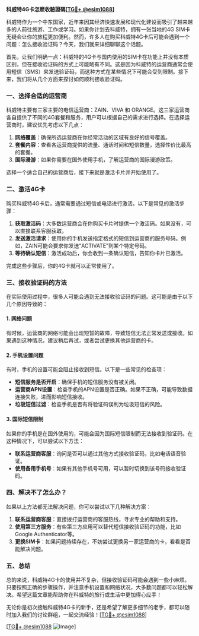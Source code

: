 **科威特4G卡怎麽收驗證碼[[TG💪+ @esim1088](https://t.me/s/esim1088)]**

科威特作为一个中东国家，近年来因其经济快速发展和现代化建设而吸引了越来越多的人前往旅游、工作或学习。如果你计划去科威特，拥有一张当地的4G SIM卡无疑会让你的旅程更加便利。然而，许多人在购买科威特4G卡后可能会遇到一个问题：怎么接收验证码？今天，我们就来详细聊聊这个话题。

首先，让我们明确一点：科威特的4G卡与国内使用的SIM卡在功能上并没有本质区别，但在接收验证码的方式上可能略有不同。这是因为科威特的运营商通常会使用短信（SMS）来发送验证码，而这种方式在某些情况下可能会受到限制。接下来，我们将从几个方面来探讨如何顺利接收验证码。

### 一、选择合适的运营商

科威特主要有三家主要的电信运营商：ZAIN、VIVA 和 ORANGE。这三家运营商各自提供了不同的4G套餐和服务，用户可以根据自己的需求进行选择。在选择运营商时，建议优先考虑以下几点：

1. **网络覆盖**：确保所选运营商在你经常活动的区域有良好的信号覆盖。
2. **套餐内容**：查看各运营商提供的流量、通话时间和短信数量，选择性价比最高的套餐。
3. **国际漫游**：如果你需要在国外使用手机，了解运营商的国际漫游政策。

选择一个适合自己的运营商后，接下来就是激活卡片并开始使用了。

### 二、激活4G卡

购买科威特4G卡后，通常需要通过短信或电话进行激活。以下是常见的激活步骤：

1. **获取激活码**：大多数运营商会在你购买卡片时提供一个激活码。如果没有，可以直接联系客服获取。
2. **发送激活请求**：使用你的手机发送指定格式的短信到运营商的服务号码。例如，ZAIN可能会要求你发送“ACTIVATE”到某个特定号码。
3. **等待确认短信**：激活成功后，你会收到一条确认短信，告知你卡片已激活。

完成这些步骤后，你的4G卡就可以正常使用了。

### 三、接收验证码的方法

在实际使用过程中，很多人可能会遇到无法接收验证码的问题。这可能是由于以下几个原因导致的：

#### 1. 网络问题

有时候，运营商的网络可能会出现短暂的故障，导致短信无法正常发送或接收。如果遇到这种情况，建议稍后再试，或者尝试更换其他运营商的卡。

#### 2. 手机设置问题

有时，手机的设置可能会阻止接收到短信。以下是一些常见的检查项：

- **短信服务是否开启**：确保手机的短信服务没有被关闭。
- **运营商APN设置**：检查手机的APN设置是否正确。如果不正确，可能导致数据连接失败，进而影响短信接收。
- **垃圾短信过滤**：检查手机是否有将验证码误判为垃圾短信的风险。

#### 3. 国际短信限制

如果你的手机是在国外使用的，可能会因为国际短信限制而无法接收到验证码。在这种情况下，可以尝试以下方法：

- **联系运营商客服**：询问是否可以通过其他方式接收验证码，比如电话语音验证。
- **使用备用手机号**：如果有其他手机号可用，可以暂时切换到该号码接收验证码。

### 四、解决不了怎么办？

如果以上方法都无法解决问题，你可以尝试以下几种解决方案：

1. **联系运营商客服**：直接拨打运营商的客服热线，寻求专业的帮助和支持。
2. **使用第三方服务**：有些第三方应用可以替代短信接收验证码的功能，比如Google Authenticator等。
3. **更换SIM卡**：如果问题持续存在，不妨尝试更换另一家运营商的卡，看看是否能解决问题。

### 五、总结

总的来说，科威特4G卡的使用并不复杂，但接收验证码可能会遇到一些小麻烦。只要按照正确的步骤操作，并注意手机设置和网络状况，大多数问题都可以轻松解决。希望这篇文章能帮助你在科威特的旅行或生活中更加得心应手！

无论你是初次接触科威特4G卡的新手，还是希望了解更多细节的老手，都可以随时加入我们的讨论群组，一起交流经验！[[TG💪+ @esim1088](https://t.me/s/esim1088)]

[[TG💪+ @esim1088](https://t.me/s/esim1088) ![Image](https://i.postimg.cc/4NQfJmqS/Snipaste-2025-05-13-00-14-12.png)]